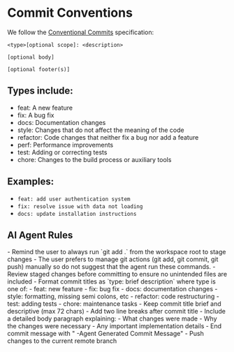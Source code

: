 # Commit Conventions

We follow the [Conventional Commits](https://www.conventionalcommits.org/) specification:

```
<type>[optional scope]: <description>

[optional body]

[optional footer(s)]
```

## Types include:

- feat: A new feature
- fix: A bug fix
- docs: Documentation changes
- style: Changes that do not affect the meaning of the code
- refactor: Code changes that neither fix a bug nor add a feature
- perf: Performance improvements
- test: Adding or correcting tests
- chore: Changes to the build process or auxiliary tools

## Examples:

- `feat: add user authentication system`
- `fix: resolve issue with data not loading`
- `docs: update installation instructions`

## AI Agent Rules

<rules>
- Remind the user to always run `git add .` from the workspace root to stage changes
- The user prefers to manage git actions (git add, git commit, git push) manually so do not suggest that the agent run these commands.
- Review staged changes before committing to ensure no unintended files are included
- Format commit titles as `type: brief description` where type is one of:
  - feat: new feature
  - fix: bug fix
  - docs: documentation changes
  - style: formatting, missing semi colons, etc
  - refactor: code restructuring
  - test: adding tests
  - chore: maintenance tasks
- Keep commit title brief and descriptive (max 72 chars)
- Add two line breaks after commit title
- Include a detailed body paragraph explaining:
  - What changes were made
  - Why the changes were necessary
  - Any important implementation details
- End commit message with " -Agent Generated Commit Message"
- Push changes to the current remote branch
</rules>
